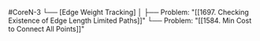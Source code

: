 #CoreN-3
└── [Edge Weight Tracking]
    │
    ├── Problem: "[[1697. Checking Existence of Edge Length Limited Paths]]"
    └── Problem: "[[1584. Min Cost to Connect All Points]]"